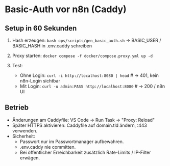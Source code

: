 # Basic-Auth vor n8n (Caddy)

## Setup in 60 Sekunden

1. Hash erzeugen:
   `bash ops/scripts/gen_basic_auth.sh`
   -> BASIC_USER / BASIC_HASH in .env.caddy schreiben

2. Proxy starten:
   `docker compose -f docker/compose.proxy.yml up -d`

3. Test:
   - Ohne Login: `curl -i http://localhost:8080 | head`  # -> 401, kein n8n-Login sichtbar
   - Mit Login: `curl -u admin:PASS http://localhost:8080`  # -> 200 / n8n UI

## Betrieb

- Änderungen am Caddyfile:
  VS Code → Run Task → "Proxy: Reload"
- Später HTTPS aktivieren:
  Caddyfile auf domain.tld ändern, :443 verwenden.
- Sicherheit:
  - Passwort nur im Passwortmanager aufbewahren.
  - .env.caddy nie committen.
  - Bei öffentlicher Erreichbarkeit zusätzlich Rate-Limits / IP-Filter erwägen.
